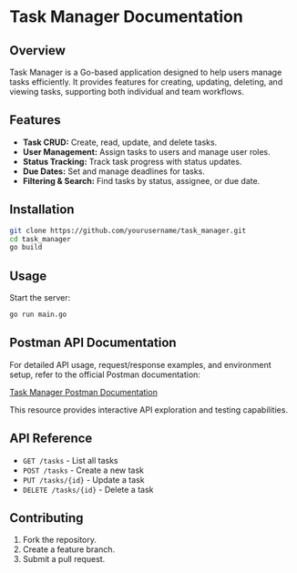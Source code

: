 # Task Manager Documentation

## Overview

Task Manager is a Go-based application designed to help users manage tasks efficiently. It provides features for creating, updating, deleting, and viewing tasks, supporting both individual and team workflows.

## Features

- **Task CRUD:** Create, read, update, and delete tasks.
- **User Management:** Assign tasks to users and manage user roles.
- **Status Tracking:** Track task progress with status updates.
- **Due Dates:** Set and manage deadlines for tasks.
- **Filtering & Search:** Find tasks by status, assignee, or due date.

## Installation

```bash
git clone https://github.com/yourusername/task_manager.git
cd task_manager
go build
```

## Usage

Start the server:

```bash
go run main.go
```

## Postman API Documentation

For detailed API usage, request/response examples, and environment setup, refer to the official Postman documentation:

[Task Manager Postman Documentation](https://documenter.getpostman.com/view/37453586/2sB34ijej1)

This resource provides interactive API exploration and testing capabilities.

## API Reference

- `GET /tasks` - List all tasks
- `POST /tasks` - Create a new task
- `PUT /tasks/{id}` - Update a task
- `DELETE /tasks/{id}` - Delete a task

## Contributing

1. Fork the repository.
2. Create a feature branch.
3. Submit a pull request.

